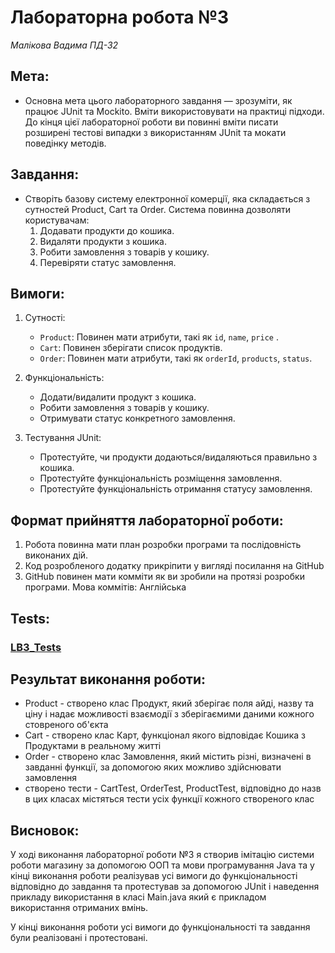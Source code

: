 # Лабораторна робота №3
*Малікова Вадима*
*ПД-32*

## Мета:
* Основна мета цього лабораторного завдання — зрозуміти, як працює JUnit та Mockito. Вміти використовувати на практиці підходи. До кінця цієї лабораторної роботи ви повинні вміти писати розширені тестові випадки з використанням JUnit та мокати поведінку методів.

## Завдання:
* Створіть базову систему електронної комерції, яка складається з сутностей Product, Cart та Order. Система повинна дозволяти користувачам:
    1. Додавати продукти до кошика.
    2. Видаляти продукти з кошика.
    3. Робити замовлення з товарів у кошику.
    4. Перевіряти статус замовлення. 

## Вимоги:
1. Сутності:
    * `Product`: Повинен мати атрибути, такі як `id`, `name`, `price` .
    * `Cart`: Повинен зберігати список продуктів.
    * `Order`: Повинен мати атрибути, такі як `orderId`, `products`, `status`.

2. Функціональність:
    * Додати/видалити продукт з кошика.
    * Робити замовлення з товарів у кошику.
    * Отримувати статус конкретного замовлення.

3.  Тестування JUnit:
    * Протестуйте, чи продукти додаються/видаляються правильно з кошика.
    * Протестуйте функціональність розміщення замовлення.
    * Протестуйте функціональність отримання статусу замовлення. 

## Формат прийняття лабораторної роботи:
1. Робота повинна мати план розробки програми та послідовність виконаних дій.
2. Код розробленого додатку прикріпити у вигляді посилання на GitHub
3. GitHub повинен мати комміти як ви зробили на протязі розробки програми. Мова коммітів: Англійська

## Tests:
### [LB3_Tests]()

## Результат виконання роботи:
* Product - створено клас Продукт, який зберігає поля айді, назву та ціну і надає можливості взаємодії з зберігаємими даними кожного стовреного об'єкта
* Cart - створено клас Карт, функціонал якого відповідає Кошика з Продуктами в реальному житті
* Order - створено клас Замовлення, який містить різні, визначені в завданні функції, за допомогою яких можливо здійснювати замовлення
* створено тести - CartTest, OrderTest, ProductTest, відповідно до назв в цих класах містяться тести усіх функції кожного створеного клас

## Висновок:
У ході виконання лабораторної роботи №3 я створив імітацію системи роботи магазину за допомогою ООП та мови програмування Java та у кінці виконання роботи реалізував усі вимоги до функціональності відповідно до завдання та протестував за допомогою JUnit і наведення прикладу використання в класі Main.java
який є прикладом використання отриманих вмінь.

У кінці виконання роботи усі вимоги до функціональності та завдання були реалізовані і протестовані.